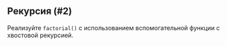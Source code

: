 ## Рекурсия (#2)

Реализуйте `factorial()` с использованием вспомогательной функции с хвостовой рекурсией.